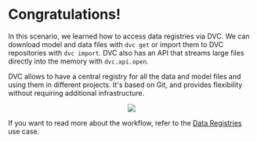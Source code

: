 # Congratulations!

In this scenario, we learned how to access data registries via DVC. We can
download model and data files with `dvc get` or import them to DVC repositories
with `dvc import`. DVC also has an API that streams large files directly into
the memory with `dvc.api.open`. 

DVC allows to have a central registry for all the data and model files and
using them in different projects. It's based on Git, and provides flexibility
without requiring additional infrastructure. 

<p align="center">
<img src="/dvc/courses/get-started/accessing/assets/data-registry.png">
</p>

If you want to read more about the workflow, refer to the
[Data Registries](https://dvc.org/doc/use-cases/data-registries) use case.

